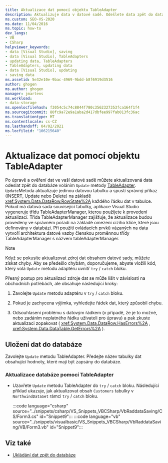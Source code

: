 ```yaml
---
title: Aktualizace dat pomocí objektu TableAdapter
description: Aktualizuje data v datové sadě. Odešlete data zpět do databáze voláním metody Update pro TableAdapter.
ms.custom: SEO-VS-2020
ms.date: 11/04/2016
ms.topic: how-to
dev_langs:
- VB
- CSharp
helpviewer_keywords:
- data [Visual Studio], saving
- data [Visual Studio], TableAdapters
- updating data, TableAdapters
- TableAdapters, updating data
- data [Visual Studio], updating
- saving data
ms.assetid: 5e32e10e-9bac-4969-9bdd-b8f6919d3516
author: ghogen
ms.author: ghogen
manager: jmartens
ms.workload:
- data-storage
ms.openlocfilehash: f3054c5c74c8844f780c3562327353fca164f1f4
ms.sourcegitcommit: 80fc9a72e9a1aba2d417dbfee997fab013fc36ac
ms.translationtype: MT
ms.contentlocale: cs-CZ
ms.lasthandoff: 04/02/2021
ms.locfileid: "106215640"
---
```

# <a name="update-data-by-using-a-tableadapter"></a>Aktualizace dat pomocí objektu TableAdapter

Po úpravě a ověření dat ve vaší datové sadě můžete aktualizovaná data odeslat zpět do databáze voláním `Update` metody [TableAdapter](../data-tools/create-and-configure-tableadapters.md). `Update`Metoda aktualizuje jedinou datovou tabulku a spustí správný příkaz (INSERT, Update nebo Delete) na základě <xref:System.Data.DataRow.RowState%2A> každého řádku dat v tabulce. Pokud má datová sada související tabulky, aplikace Visual Studio vygeneruje třídu TableAdapterManager, kterou použijete k provedení aktualizací. Třída TableAdapterManager zajišťuje, že aktualizace budou provedeny ve správném pořadí na základě omezení cizího klíče, které jsou definovány v databázi. Při použití ovládacích prvků vázaných na data vytvoří architektura datové vazby členskou proměnnou třídy TableAdapterManager s názvem tableAdapterManager.

> [!NOTE]
> Když se pokusíte aktualizovat zdroj dat obsahem datové sady, můžete získat chyby. Aby se předešlo chybám, doporučujeme, abyste vložili kód, který volá `Update` metodu adaptéru uvnitř `try` / `catch` bloku.

Přesný postup pro aktualizaci zdroje dat se může lišit v závislosti na obchodních potřebách, ale obsahuje následující kroky:

1. Zavolejte `Update` metodu adaptéru v `try` / `catch` bloku.

2. Pokud je zachycena výjimka, vyhledejte řádek dat, který způsobil chybu.

3. Odsouhlasení problému s datovým řádkem (v případě, že je to možné, nebo zadáním neplatného řádku uživateli pro úpravu) a pak zkuste aktualizaci zopakovat ( <xref:System.Data.DataRow.HasErrors%2A> , <xref:System.Data.DataTable.GetErrors%2A> ).

## <a name="save-data-to-a-database"></a>Uložení dat do databáze

Zavolejte `Update` metodu TableAdapter. Předejte název tabulky dat obsahující hodnoty, které mají být zapsány do databáze.

### <a name="to-update-a-database-by-using-a-tableadapter"></a>Aktualizace databáze pomocí TableAdapter

- Uzavřete `Update` metodu TableAdapter do `try` / `catch` bloku. Následující příklad ukazuje, jak aktualizovat obsah `Customers` tabulky v `NorthwindDataSet` rámci `try` / `catch` bloku.

     :::code language="csharp" source="../snippets/csharp/VS_Snippets_VBCSharp/VbRaddataSaving/CS/Form3.cs" id="Snippet9":::
     :::code language="vb" source="../snippets/visualbasic/VS_Snippets_VBCSharp/VbRaddataSaving/VB/Form3.vb" id="Snippet9":::

## <a name="see-also"></a>Viz také

- [Ukládání dat zpět do databáze](../data-tools/save-data-back-to-the-database.md)
